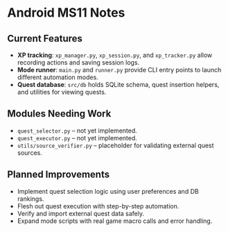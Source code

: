 # Android MS11 Notes

## Current Features
- **XP tracking**: `xp_manager.py`, `xp_session.py`, and `xp_tracker.py` allow recording actions and saving session logs.
- **Mode runner**: `main.py` and `runner.py` provide CLI entry points to launch different automation modes.
- **Quest database**: `src/db` holds SQLite schema, quest insertion helpers, and utilities for viewing quests.

## Modules Needing Work
- `quest_selector.py` – not yet implemented.
- `quest_executor.py` – not yet implemented.
- `utils/source_verifier.py` – placeholder for validating external quest sources.

## Planned Improvements
- Implement quest selection logic using user preferences and DB rankings.
- Flesh out quest execution with step-by-step automation.
- Verify and import external quest data safely.
- Expand mode scripts with real game macro calls and error handling.
